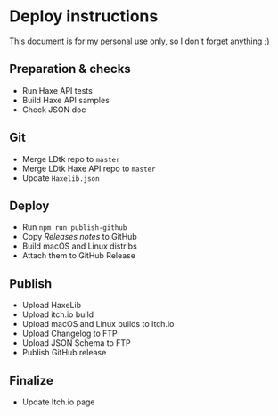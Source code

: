 # Deploy instructions

This document is for my personal use only, so I don't forget anything ;)

## Preparation & checks
- Run Haxe API tests
- Build Haxe API samples
- Check JSON doc

## Git
- Merge LDtk repo to `master`
- Merge LDtk Haxe API repo to `master`
- Update `Haxelib.json`

## Deploy
- Run `npm run publish-github`
- Copy *Releases notes* to GitHub
- Build macOS and Linux distribs
- Attach them to GitHub Release

## Publish
- Upload HaxeLib
- Upload itch.io build
- Upload macOS and Linux builds to Itch.io
- Upload Changelog to FTP
- Upload JSON Schema to FTP
- Publish GitHub release

## Finalize
- Update Itch.io page